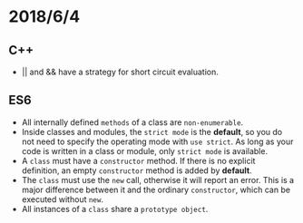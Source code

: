 # 2018/6/4

## C++

* || and && have a strategy for short circuit evaluation.

## ES6

* All internally defined `methods` of a class are `non-enumerable`.
* Inside classes and modules, the `strict mode` is the **default**, so you do not need to specify the operating mode with `use strict`. As long as your code is written in a class or module, only `strict mode` is available.
* A `class` must have a `constructor` method. If there is no explicit definition, an empty `constructor` method is added by **default**.
* The `class` must use the `new` call, otherwise it will report an error. This is a major difference between it and the ordinary `constructor`, which can be executed without `new`.
* All instances of a `class` share a `prototype object`.
